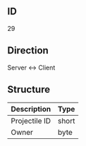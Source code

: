 ## ID
29

## Direction
Server <-> Client

## Structure
| Description   | Type  |
|---------------|-------|
| Projectile ID | short |
| Owner         | byte  |